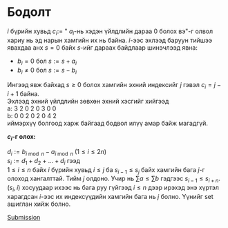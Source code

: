 # Бодолт

$i$ бүрийн хувьд $c_i:=$ " $a_i$-нь хэдэн үйлдлийн дараа 0 болох вэ"-г олвол хариу нь эд нарын хамгийн их нь байна. $i$-ээс эхлээд баруун тийшээ явахдаа анх $s=0$ байх $s$-ийг дараах байдлаар шинэчлээд явна:
* $b_i=0$ бол $s:=s+a_i$
* $b_i\ne0$ бол $s:=s-b_i$

Ингээд явж байхад $s \ge 0$ болох хамгийн эхний индексийг $j$ гэвэл $c_i=j-i+1$ байна.  
Эхлээд эхний үйлдлийн зөвхөн эхний хэсгийг хийгээд  
a: 3 2 0 2 0 3 0 0  
b: 0 0 2 0 2 0 4 2  
иймэрхүү болгоод харж байгаад бодвол илүү амар байж магадгүй.

**$c_i$-г олох:**  

$d_i:=b_{i \bmod n}-a_{i \bmod n}\;(1 \le i \le 2n)$  
$s_i:=d_1+d_2+\dots+d_i$
гээд  
$1 \le i \le n$ байх $i$ бүрийн хувьд $i \le j$ ба $s_{i-1} \le s_j$ байх хамгийн бага $j$-г олоход хангалттай. Тийм $j$ олдоно. Учир нь $\sum a \le \sum b$ гэдгээс $s_{i-1} \le s_{i+n}$. $(s_i, i)$ хосуудаар ихээс нь бага руу гүйгээд $i \le n$ дээр ирэхэд энэ хүртэл харагдсан $i$-ээс их индексүүдийн хамгийн бага нь $j$ болно. Үүнийг set ашиглан хийж болно.

[Submission](https://codeforces.com/contest/2089/submission/312041830)
